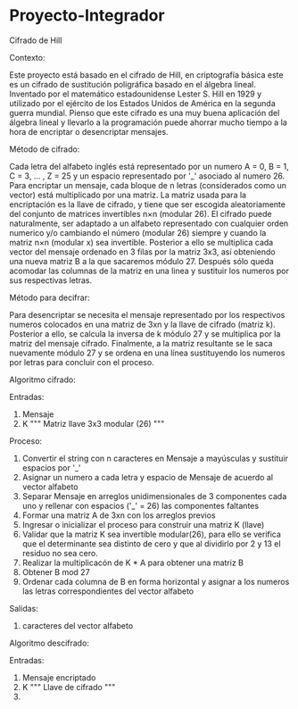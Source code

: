 # Proyecto-Integrador
Cifrado de Hill

Contexto:

Este proyecto está basado en el cifrado de Hill, en criptografía básica este es un cifrado de sustitución poligráfica basado en el álgebra lineal. Inventado por el matemático estadounidense Lester S. Hill en 1929 y utilizado por el ejército de los Estados Unidos de América en la segunda guerra mundial. Pienso que este cifrado es una muy buena aplicación del álgebra lineal y llevarlo a la programación puede ahorrar mucho tiempo a la hora de encriptar o desencriptar mensajes.

Método de cifrado:

Cada letra del alfabeto inglés está representado por un numero A = 0, B = 1, C = 3, ... , Z = 25 y un espacio representado por '_' asociado al numero 26. Para encriptar un mensaje, cada bloque de n letras (considerados como un vector) está multiplicado por una matriz. La matriz usada para la encriptación es la llave de cifrado, y tiene que ser escogida aleatoriamente del conjunto de matrices invertibles n×n (modular 26). El cifrado puede naturalmente, ser adaptado a un alfabeto representado con cualquier orden numerico y/o cambiando el número (modular 26) siempre y cuando la matriz n×n (modular x) sea invertible. Posterior a ello se multiplica cada vector del mensaje ordenado en 3 filas por la matriz 3x3, así obteniendo una nueva matriz B a la que sacaremos módulo 27. Después sólo queda acomodar las columnas de la matriz en una linea y sustituir los numeros por sus respectivas letras.

Método para decifrar:

Para desencriptar se necesita el mensaje representado por los respectivos numeros colocados en una matriz de 3xn y la llave de cifrado (matriz k). Posterior a ello, se calcula la inversa de k módulo 27 y se multiplica por la matriz del mensaje cifrado. Finalmente, a la matriz resultante se le saca nuevamente módulo 27 y se ordena en una línea sustituyendo los numeros por letras para concluir con el proceso.

Algoritmo cifrado:

Entradas:

1. Mensaje
2. K """ Matriz llave 3x3 modular (26) """

Proceso:

1. Convertir el string con n caracteres en Mensaje a mayúsculas y sustituir espacios por '_'
2. Asignar un numero a cada letra y espacio de Mensaje de acuerdo al vector alfabeto
3. Separar Mensaje en arreglos unidimensionales de 3 componentes cada uno y rellenar con espacios ('_' = 26) las componentes faltantes
4. Formar una matriz A de 3xn con los arreglos previos
5. Ingresar o inicializar el proceso para construir una matriz K (llave)
6. Validar que la matriz K sea invertible modular(26), para ello se verifica que el determinante sea distinto de cero y que al dividirlo por 2 y 13 el residuo no sea cero.
7. Realizar la multiplicacón de K * A para obtener una matriz B
8. Obtener B mod 27
9. Ordenar cada columna de B en forma horizontal y asignar a los numeros las letras correspondientes del vector alfabeto

Salidas:

1. caracteres del vector alfabeto

Algoritmo descifrado:

Entradas:

1. Mensaje encriptado
2. K """ Llave de cifrado """
3. 

